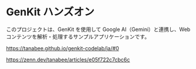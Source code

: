 # GenKit ハンズオン

このプロジェクトは、GenKit を使用して Google AI（Gemini）と連携し、Web コンテンツを解析・処理するサンプルアプリケーションです。

https://tanabee.github.io/genkit-codelab/ja/#0

https://zenn.dev/tanabee/articles/e05f722c7cbc6c
